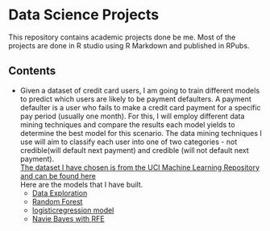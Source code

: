 # Data Science Projects
This repository contains academic projects done be me.
Most of the projects are done in R studio using R Markdown and published in RPubs.



## Contents
* Given a dataset of credit card users, I am going to train different models to predict which users are likely to be payment defaulters. A payment defaulter is a user who fails to make a credit card payment for a specific pay period (usually one month). For this, I will employ different data mining techniques and compare the results each model yields to determine the best model for this scenario. The data mining techniques I use will aim to classify each user into one of two categories - not credible(will default next payment) and credible (will not default next payment).\
[The dataset I have chosen is from the UCI Machine Learning Repository and can be found here](http://archive.ics.uci.edu/ml/datasets/default+of+credit+card+clients#)\
Here are the models that I have built.
  * [Data Exploration](https://rpubs.com/cmodi20/853683)
  * [Random Forest](https://rpubs.com/cmodi20/853691)
  * [logisticregression model](https://rpubs.com/cmodi20/853669)
  * [Navie Bayes with RFE](https://rpubs.com/cmodi20/853692)



